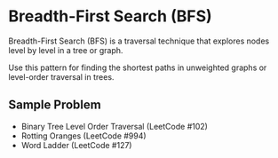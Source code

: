# Breadth-First Search (BFS)

Breadth-First Search (BFS) is a traversal technique that explores nodes level by level in a tree or graph.

Use this pattern for finding the shortest paths in unweighted graphs or level-order traversal in trees.


## Sample Problem

- Binary Tree Level Order Traversal (LeetCode #102)
- Rotting Oranges (LeetCode #994)
- Word Ladder (LeetCode #127)